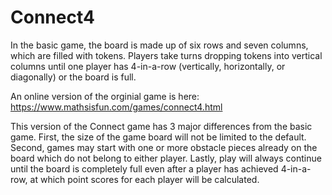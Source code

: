 # Connect4
In the basic game, the board is made up of six rows and seven columns, which are filled with tokens. 
Players take turns dropping tokens into vertical columns until one player has 4-in-a-row (vertically, horizontally, or diagonally) or the board is full.

An online version of the orginial game is here: https://www.mathsisfun.com/games/connect4.html

This version of the Connect game has 3 major differences from the basic game. First, the size of the game board will not be limited to the default. Second, games may start with one or more obstacle pieces already on the board which do not belong to either player. Lastly, play will always continue until the board is completely full even after a player has achieved 4-in-a-row, at which point scores for each player will be calculated.
